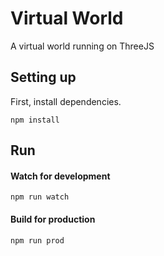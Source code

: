 # Virtual World

A virtual world running on ThreeJS


## Setting up
First, install dependencies.

	npm install

## Run
#### Watch for development

	npm run watch

#### Build for production

	npm run prod
